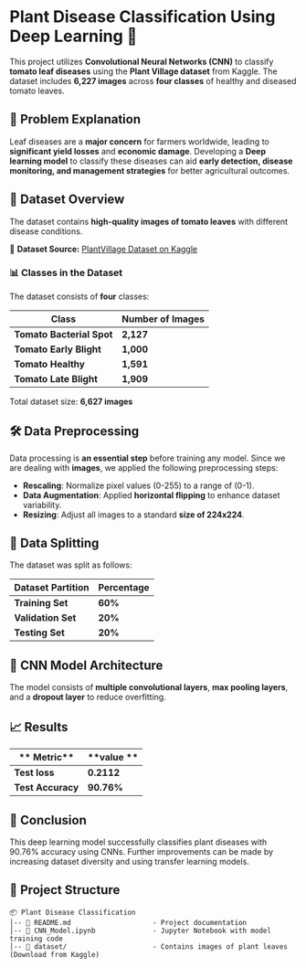 # Plant Disease Classification Using Deep Learning 🍅 

This project utilizes **Convolutional Neural Networks (CNN)** to classify **tomato leaf diseases** using the **Plant Village dataset** from Kaggle. The dataset includes **6,227 images** across **four classes** of healthy and diseased tomato leaves.

## 📌 Problem Explanation

Leaf diseases are a **major concern** for farmers worldwide, leading to **significant yield losses** and **economic damage**. Developing a **Deep learning model** to classify these diseases can aid **early detection, disease monitoring, and management strategies** for better agricultural outcomes.

## 🌿 Dataset Overview  

The dataset contains **high-quality images of tomato leaves** with different disease conditions.  

📌 **Dataset Source:** [PlantVillage Dataset on Kaggle](https://www.kaggle.com/datasets/abdallahalidev/plantvillage-dataset)  

### **📊 Classes in the Dataset**  
The dataset consists of **four** classes:

| Class                      | Number of Images |
|----------------------------|-----------------|
| **Tomato Bacterial Spot**  | **2,127**       |
| **Tomato Early Blight**    | **1,000**       |
| **Tomato Healthy**         | **1,591**       |
| **Tomato Late Blight**     | **1,909**       |

Total dataset size: **6,627 images**  

## 🛠️ Data Preprocessing  

Data processing is **an essential step** before training any model. Since we are dealing with **images**, we applied the following preprocessing steps:

- **Rescaling**: Normalize pixel values (0-255) to a range of (0-1).
- **Data Augmentation**: Applied **horizontal flipping** to enhance dataset variability.
- **Resizing**: Adjust all images to a standard **size of 224x224**.

## 📑 Data Splitting  

The dataset was split as follows:

| **Dataset Partition** | **Percentage** |
|----------------------|--------------|
| **Training Set**     | **60%**       |
| **Validation Set**   | **20%**       |
| **Testing Set**      | **20%**       |

## 🧠 CNN Model Architecture  

The model consists of **multiple convolutional layers**, **max pooling layers**, and a **dropout layer** to reduce overfitting.

## 📈 Results  

| ** Metric** | **value ** |
|-------------|------------|
| **Test loss**  | **0.2112** |
| **Test Accuracy**  | **90.76%** |

## 📌 Conclusion
This deep learning model successfully classifies plant diseases with 90.76% accuracy using CNNs.
Further improvements can be made by increasing dataset diversity and using transfer learning models.


## 📂 Project Structure  
```plaintext
📦 Plant Disease Classification
│-- 📜 README.md                    - Project documentation
│-- 📜 CNN_Model.ipynb              - Jupyter Notebook with model training code
│-- 📂 dataset/                     - Contains images of plant leaves (Download from Kaggle)
